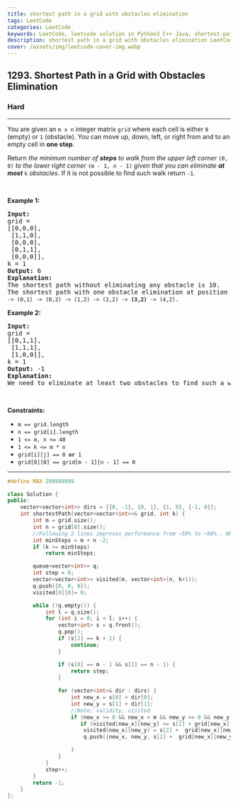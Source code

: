 ```yaml
---
title: shortest path in a grid with obstacles elimination
tags: LeetCode
categories: LeetCode
keywords: LeetCode, leetcode solution in Python3 C++ Java, shortest-path-in-a-grid-with-obstacles-elimination solution
description: shortest path in a grid with obstacles elimination LeetCode Solution Explained
cover: /assets/img/leetcode-cover-img.webp
---
```





<h2>1293. Shortest Path in a Grid with Obstacles Elimination</h2><h3>Hard</h3><hr><div><p>You are given an <code>m x n</code> integer matrix <code>grid</code> where each cell is either <code>0</code> (empty) or <code>1</code> (obstacle). You can move up, down, left, or right from and to an empty cell in <strong>one step</strong>.</p>

<p>Return <em>the minimum number of <strong>steps</strong> to walk from the upper left corner </em><code>(0, 0)</code><em> to the lower right corner </em><code>(m - 1, n - 1)</code><em> given that you can eliminate <strong>at most</strong> </em><code>k</code><em> obstacles</em>. If it is not possible to find such walk return <code>-1</code>.</p>

<p>&nbsp;</p>
<p><strong>Example 1:</strong></p>

<pre><strong>Input:</strong> 
grid = 
[[0,0,0],
&nbsp;[1,1,0],
 [0,0,0],
&nbsp;[0,1,1],
 [0,0,0]], 
k = 1
<strong>Output:</strong> 6
<strong>Explanation: 
</strong>The shortest path without eliminating any obstacle is 10.&nbsp;
The shortest path with one obstacle elimination at position (3,2) is 6. Such path is <code>(0,0) -&gt; (0,1) -&gt; (0,2) -&gt; (1,2) -&gt; (2,2) -&gt; <strong>(3,2)</strong> -&gt; (4,2)</code>.
</pre>

<p><strong>Example 2:</strong></p>

<pre><strong>Input:</strong> 
grid = 
[[0,1,1],
&nbsp;[1,1,1],
&nbsp;[1,0,0]], 
k = 1
<strong>Output:</strong> -1
<strong>Explanation: 
</strong>We need to eliminate at least two obstacles to find such a walk.
</pre>

<p>&nbsp;</p>
<p><strong>Constraints:</strong></p>

<ul>
	<li><code>m == grid.length</code></li>
	<li><code>n == grid[i].length</code></li>
	<li><code>1 &lt;= m, n &lt;= 40</code></li>
	<li><code>1 &lt;= k &lt;= m * n</code></li>
	<li><code>grid[i][j] == 0 <strong>or</strong> 1</code></li>
	<li><code>grid[0][0] == grid[m - 1][n - 1] == 0</code></li>
</ul>
</div>

---




```cpp
#define MAX 299999999

class Solution {
public:
    vector<vector<int>> dirs = {{0, -1}, {0, 1}, {1, 0}, {-1, 0}};
	int shortestPath(vector<vector<int>>& grid, int k) {
		int m = grid.size();
        int n = grid[0].size();
        //Following 2 lines improves performance from ~50% to ~98%.. When the same is incorporated in the main loop it will be ~100%
        int minSteps = m + n -2;
        if (k >= minSteps) 
            return minSteps;

		queue<vector<int>> q;
		int step = 0;
		vector<vector<int>> visited(m, vector<int>(n, k+1));
		q.push({0, 0, 0});
		visited[0][0]= 0;

		while (!q.empty()) { 
			int l = q.size();
			for (int i = 0; i < l; i++) { 
				vector<int> s = q.front();
				q.pop();
				if (s[2] == k + 1) { 
					continue;
				}

				if (s[0] == m - 1 && s[1] == n - 1) { 
					return step;
				}
                
				for (vector<int>& dir : dirs) { 
					int new_x = s[0] + dir[0];
					int new_y = s[1] + dir[1];
					//Note: validity, visited
					if (new_x >= 0 && new_x < m && new_y >= 0 && new_y < n) { 
                       if (visited[new_x][new_y] <= s[2] + grid[new_x][new_y]) continue; // came here with less obstancles removed.
                        visited[new_x][new_y] = s[2] +  grid[new_x][new_y];
 						q.push({new_x, new_y, s[2] +  grid[new_x][new_y]});

					}
				}
			}
			step++;
		}
		return -1;
    }
};
```
